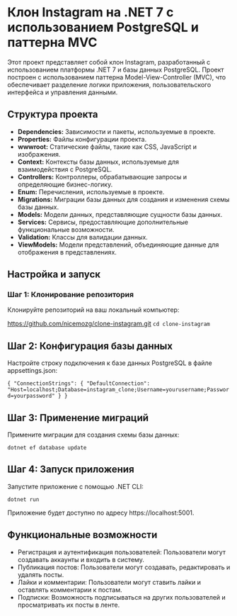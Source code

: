 # Клон Instagram на .NET 7 с использованием PostgreSQL и паттерна MVC

Этот проект представляет собой клон Instagram, разработанный с использованием платформы .NET 7 и базы данных PostgreSQL. Проект построен с использованием паттерна Model-View-Controller (MVC), что обеспечивает разделение логики приложения, пользовательского интерфейса и управления данными.

## Структура проекта

* **Dependencies:** Зависимости и пакеты, используемые в проекте.
* **Properties:** Файлы конфигурации проекта.
* **wwwroot:** Статические файлы, такие как CSS, JavaScript и изображения.
* **Context:** Контексты базы данных, используемые для взаимодействия с PostgreSQL.
* **Controllers:** Контроллеры, обрабатывающие запросы и определяющие бизнес-логику.
* **Enum:** Перечисления, используемые в проекте.
* **Migrations:** Миграции базы данных для создания и изменения схемы базы данных.
* **Models:** Модели данных, представляющие сущности базы данных.
* **Services:** Сервисы, предоставляющие дополнительные функциональные возможности.
* **Validation:** Классы для валидации данных.
* **ViewModels:** Модели представлений, объединяющие данные для отображения в представлениях.

## Настройка и запуск

### Шаг 1: Клонирование репозитория
Клонируйте репозиторий на ваш локальный компьютер:

https://github.com/nicemozg/clone-instagram.git
`cd clone-instagram`

## Шаг 2: Конфигурация базы данных
Настройте строку подключения к базе данных PostgreSQL в файле appsettings.json:

`{
"ConnectionStrings": {
"DefaultConnection": "Host=localhost;Database=instagram_clone;Username=yourusername;Password=yourpassword"
}
}`

## Шаг 3: Применение миграций
Примените миграции для создания схемы базы данных:

`dotnet ef database update`

## Шаг 4: Запуск приложения
Запустите приложение с помощью .NET CLI:

`dotnet run`

Приложение будет доступно по адресу https://localhost:5001.

## Функциональные возможности

* Регистрация и аутентификация пользователей: Пользователи могут создавать аккаунты и входить в систему.
* Публикация постов: Пользователи могут создавать, редактировать и удалять посты.
* Лайки и комментарии: Пользователи могут ставить лайки и оставлять комментарии к постам.
* Подписки: Возможность подписываться на других пользователей и просматривать их посты в ленте.


